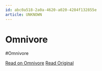 ```yaml
---
id: abc0a518-2a0a-4620-a020-4284f132855e
article: UNKNOWN
---
```


# Omnivore
#Omnivore

[Read on Omnivore](https://omnivore.app/me/omnivore-18d492b6246)
[Read Original](https://chromewebstore.google.com/detail/omnivore/blkggjdmcfjdbmmmlfcpplkchpeaiiab)

